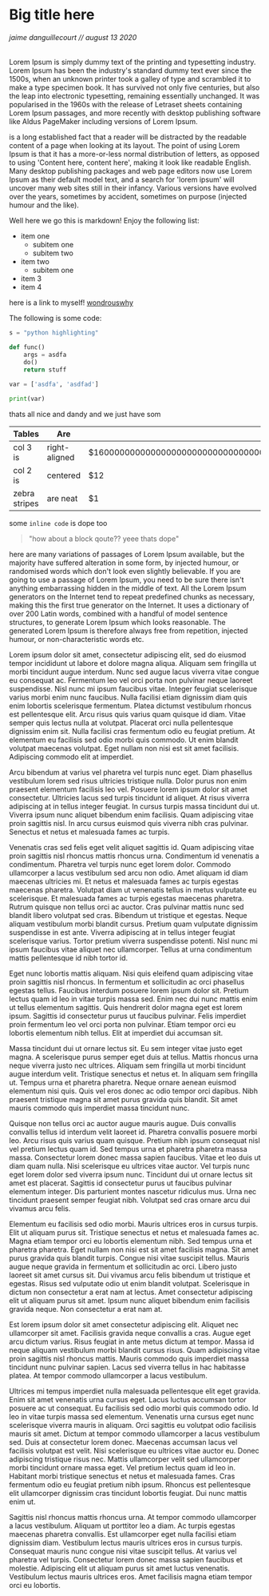 # Big title here
###### jaime danguillecourt // august 13 2020

Lorem Ipsum is simply dummy text of the printing and typesetting industry. Lorem Ipsum has been the industry's standard dummy text ever since the 1500s, when an unknown printer took a galley of type and scrambled it to make a type specimen book. It has survived not only five centuries, but also the leap into electronic typesetting, remaining essentially unchanged. It was popularised in the 1960s with the release of Letraset sheets containing Lorem Ipsum passages, and more recently with desktop publishing software like Aldus PageMaker including versions of Lorem Ipsum.

 is a long established fact that a reader will be distracted by the readable content of a page when looking at its layout. The point of using Lorem Ipsum is that it has a more-or-less normal distribution of letters, as opposed to using 'Content here, content here', making it look like readable English. Many desktop publishing packages and web page editors now use Lorem Ipsum as their default model text, and a search for 'lorem ipsum' will uncover many web sites still in their infancy. Various versions have evolved over the years, sometimes by accident, sometimes on purpose (injected humour and the like).

Well here we go this is markdown! Enjoy the following list:

- item one
    - subitem one
    - subitem two
- item two
  - subitem one
- item 3
- item 4

here is a link to myself! [wondrouswhy](https://wondrouswhy.com)

The following is some code:

```python
s = "python highlighting"

def func()
    args = asdfa
    do()
    return stuff

var = ['asdfa', 'asdfad']

print(var)

```

thats all nice and dandy and we just have som

| Tables        | Are           | Coolaaa  |
| ------------- |-------------| -----|
| col 3 is      | right-aligned | $160000000000000000000000000000000000000000000000000000000000000000000000000000000000000000000000000000000000000000000000000000000000 |
| col 2 is      | centered      |   $12 |
| zebra stripes | are neat      |    $1 |

some `inline code` is dope too

> "how about a block qoute??
> yeee thats dope"

here are many variations of passages of Lorem Ipsum available, but the majority have suffered alteration in some form, by injected humour, or randomised words which don't look even slightly believable. If you are going to use a passage of Lorem Ipsum, you need to be sure there isn't anything embarrassing hidden in the middle of text. All the Lorem Ipsum generators on the Internet tend to repeat predefined chunks as necessary, making this the first true generator on the Internet. It uses a dictionary of over 200 Latin words, combined with a handful of model sentence structures, to generate Lorem Ipsum which looks reasonable. The generated Lorem Ipsum is therefore always free from repetition, injected humour, or non-characteristic words etc.

Lorem ipsum dolor sit amet, consectetur adipiscing elit, sed do eiusmod tempor incididunt ut labore et dolore magna aliqua. Aliquam sem fringilla ut morbi tincidunt augue interdum. Nunc sed augue lacus viverra vitae congue eu consequat ac. Fermentum leo vel orci porta non pulvinar neque laoreet suspendisse. Nisl nunc mi ipsum faucibus vitae. Integer feugiat scelerisque varius morbi enim nunc faucibus. Nulla facilisi etiam dignissim diam quis enim lobortis scelerisque fermentum. Platea dictumst vestibulum rhoncus est pellentesque elit. Arcu risus quis varius quam quisque id diam. Vitae semper quis lectus nulla at volutpat. Placerat orci nulla pellentesque dignissim enim sit. Nulla facilisi cras fermentum odio eu feugiat pretium. At elementum eu facilisis sed odio morbi quis commodo. Ut enim blandit volutpat maecenas volutpat. Eget nullam non nisi est sit amet facilisis. Adipiscing commodo elit at imperdiet.

Arcu bibendum at varius vel pharetra vel turpis nunc eget. Diam phasellus vestibulum lorem sed risus ultricies tristique nulla. Dolor purus non enim praesent elementum facilisis leo vel. Posuere lorem ipsum dolor sit amet consectetur. Ultricies lacus sed turpis tincidunt id aliquet. At risus viverra adipiscing at in tellus integer feugiat. In cursus turpis massa tincidunt dui ut. Viverra ipsum nunc aliquet bibendum enim facilisis. Quam adipiscing vitae proin sagittis nisl. In arcu cursus euismod quis viverra nibh cras pulvinar. Senectus et netus et malesuada fames ac turpis.

Venenatis cras sed felis eget velit aliquet sagittis id. Quam adipiscing vitae proin sagittis nisl rhoncus mattis rhoncus urna. Condimentum id venenatis a condimentum. Pharetra vel turpis nunc eget lorem dolor. Commodo ullamcorper a lacus vestibulum sed arcu non odio. Amet aliquam id diam maecenas ultricies mi. Et netus et malesuada fames ac turpis egestas maecenas pharetra. Volutpat diam ut venenatis tellus in metus vulputate eu scelerisque. Et malesuada fames ac turpis egestas maecenas pharetra. Rutrum quisque non tellus orci ac auctor. Cras pulvinar mattis nunc sed blandit libero volutpat sed cras. Bibendum ut tristique et egestas. Neque aliquam vestibulum morbi blandit cursus. Pretium quam vulputate dignissim suspendisse in est ante. Viverra adipiscing at in tellus integer feugiat scelerisque varius. Tortor pretium viverra suspendisse potenti. Nisl nunc mi ipsum faucibus vitae aliquet nec ullamcorper. Tellus at urna condimentum mattis pellentesque id nibh tortor id.

Eget nunc lobortis mattis aliquam. Nisi quis eleifend quam adipiscing vitae proin sagittis nisl rhoncus. In fermentum et sollicitudin ac orci phasellus egestas tellus. Faucibus interdum posuere lorem ipsum dolor sit. Pretium lectus quam id leo in vitae turpis massa sed. Enim nec dui nunc mattis enim ut tellus elementum sagittis. Quis hendrerit dolor magna eget est lorem ipsum. Sagittis id consectetur purus ut faucibus pulvinar. Felis imperdiet proin fermentum leo vel orci porta non pulvinar. Etiam tempor orci eu lobortis elementum nibh tellus. Elit at imperdiet dui accumsan sit.

Massa tincidunt dui ut ornare lectus sit. Eu sem integer vitae justo eget magna. A scelerisque purus semper eget duis at tellus. Mattis rhoncus urna neque viverra justo nec ultrices. Aliquam sem fringilla ut morbi tincidunt augue interdum velit. Tristique senectus et netus et. In aliquam sem fringilla ut. Tempus urna et pharetra pharetra. Neque ornare aenean euismod elementum nisi quis. Quis vel eros donec ac odio tempor orci dapibus. Nibh praesent tristique magna sit amet purus gravida quis blandit. Sit amet mauris commodo quis imperdiet massa tincidunt nunc.

Quisque non tellus orci ac auctor augue mauris augue. Duis convallis convallis tellus id interdum velit laoreet id. Pharetra convallis posuere morbi leo. Arcu risus quis varius quam quisque. Pretium nibh ipsum consequat nisl vel pretium lectus quam id. Sed tempus urna et pharetra pharetra massa massa. Consectetur lorem donec massa sapien faucibus. Vitae et leo duis ut diam quam nulla. Nisi scelerisque eu ultrices vitae auctor. Vel turpis nunc eget lorem dolor sed viverra ipsum nunc. Tincidunt dui ut ornare lectus sit amet est placerat. Sagittis id consectetur purus ut faucibus pulvinar elementum integer. Dis parturient montes nascetur ridiculus mus. Urna nec tincidunt praesent semper feugiat nibh. Volutpat sed cras ornare arcu dui vivamus arcu felis.

Elementum eu facilisis sed odio morbi. Mauris ultrices eros in cursus turpis. Elit ut aliquam purus sit. Tristique senectus et netus et malesuada fames ac. Magna etiam tempor orci eu lobortis elementum nibh. Sed tempus urna et pharetra pharetra. Eget nullam non nisi est sit amet facilisis magna. Sit amet purus gravida quis blandit turpis. Congue nisi vitae suscipit tellus. Mauris augue neque gravida in fermentum et sollicitudin ac orci. Libero justo laoreet sit amet cursus sit. Dui vivamus arcu felis bibendum ut tristique et egestas. Risus sed vulputate odio ut enim blandit volutpat. Scelerisque in dictum non consectetur a erat nam at lectus. Amet consectetur adipiscing elit ut aliquam purus sit amet. Ipsum nunc aliquet bibendum enim facilisis gravida neque. Non consectetur a erat nam at.

Est lorem ipsum dolor sit amet consectetur adipiscing elit. Aliquet nec ullamcorper sit amet. Facilisis gravida neque convallis a cras. Augue eget arcu dictum varius. Risus feugiat in ante metus dictum at tempor. Massa id neque aliquam vestibulum morbi blandit cursus risus. Quam adipiscing vitae proin sagittis nisl rhoncus mattis. Mauris commodo quis imperdiet massa tincidunt nunc pulvinar sapien. Lacus sed viverra tellus in hac habitasse platea. At tempor commodo ullamcorper a lacus vestibulum.

Ultrices mi tempus imperdiet nulla malesuada pellentesque elit eget gravida. Enim sit amet venenatis urna cursus eget. Lacus luctus accumsan tortor posuere ac ut consequat. Eu facilisis sed odio morbi quis commodo odio. Id leo in vitae turpis massa sed elementum. Venenatis urna cursus eget nunc scelerisque viverra mauris in aliquam. Orci sagittis eu volutpat odio facilisis mauris sit amet. Dictum at tempor commodo ullamcorper a lacus vestibulum sed. Duis at consectetur lorem donec. Maecenas accumsan lacus vel facilisis volutpat est velit. Nisi scelerisque eu ultrices vitae auctor eu. Donec adipiscing tristique risus nec. Mattis ullamcorper velit sed ullamcorper morbi tincidunt ornare massa eget. Vel pretium lectus quam id leo in. Habitant morbi tristique senectus et netus et malesuada fames. Cras fermentum odio eu feugiat pretium nibh ipsum. Rhoncus est pellentesque elit ullamcorper dignissim cras tincidunt lobortis feugiat. Dui nunc mattis enim ut.

Sagittis nisl rhoncus mattis rhoncus urna. At tempor commodo ullamcorper a lacus vestibulum. Aliquam ut porttitor leo a diam. Ac turpis egestas maecenas pharetra convallis. Est ullamcorper eget nulla facilisi etiam dignissim diam. Vestibulum lectus mauris ultrices eros in cursus turpis. Consequat mauris nunc congue nisi vitae suscipit tellus. At varius vel pharetra vel turpis. Consectetur lorem donec massa sapien faucibus et molestie. Adipiscing elit ut aliquam purus sit amet luctus venenatis. Vestibulum lectus mauris ultrices eros. Amet facilisis magna etiam tempor orci eu lobortis.
